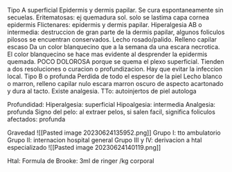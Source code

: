 
Tipo A superficial
Epidermis y dermis papilar. Se cura espontaneamente sin secuelas.
	Eritematosas: ej quemadura sol. solo se lastima capa cornea epidermis
	Flictenares: epidermis y dermis papilar. 
	Hiperalgesia
AB o intermedia:
	destruccion de gran parte de la dermis papilar, algunos foliculos pilosos se encuentran conservados.
	Lecho rosado/palido. Relleno capilar escaso
	Da un color blanquecino que a la semana da una escara necrotica. El color blanquecino se hace mas evidente al desprender la epidermis quemada. POCO DOLOROSA porque se quema el plexo superficial.
Tienden a dos resoluciones o curacion o profundizacion. Hay que evitar la infeccion local.
Tipo B o profunda
	Perdida de todo el espesor de la piel
	Lecho blanco o marron, relleno capilar nulo
	escara marron oscuro de aspecto acartonado y dura al tacto. Existe analgesia.
	TTo: autoinjertos de piel autologa


Profundidad:
Hiperalgesia: superficial
Hipoalgesia: intermedia
Analgesia: profunda
Signo del pelo: al extraer pelos, si salen facil, significa foliculos afectados: profunda

Gravedad
![[Pasted image 20230624135952.png]]
Grupo I: tto ambulatorio
Grupo II: internacion hospital general
Grupo III y IV: derivacion a htal especializado
![[Pasted image 20230624140119.png]]

Htal:
Formula de Brooke:
3ml de ringer /kg corporal
